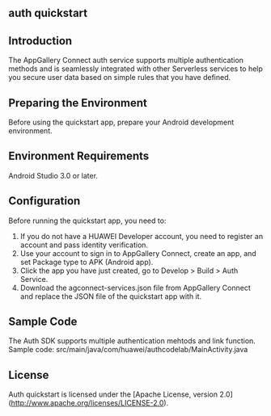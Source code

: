 ## auth quickstart

## Introduction
The AppGallery Connect auth service supports multiple authentication methods and is seamlessly integrated with other Serverless services to help you secure user data based on simple rules that you have defined.

## Preparing the Environment
Before using the quickstart app, prepare your Android development environment.


## Environment Requirements
Android Studio 3.0 or later.

## Configuration
Before running the quickstart app, you need to:
1. If you do not have a HUAWEI Developer account, you need to register an account and pass identity verification.
2. Use your account to sign in to AppGallery Connect, create an app, and set Package type to APK (Android app).
3. Click the app you have just created, go to Develop > Build > Auth Service.
4. Download the agconnect-services.json file from AppGallery Connect and replace the JSON file of the quickstart app with it.

## Sample Code
The Auth SDK supports multiple authentication mehtods and link function.
Sample code: src/main/java/com/huawei/authcodelab/MainActivity.java

## License
Auth quickstart is licensed under the [Apache License, version 2.0] (http://www.apache.org/licenses/LICENSE-2.0).
